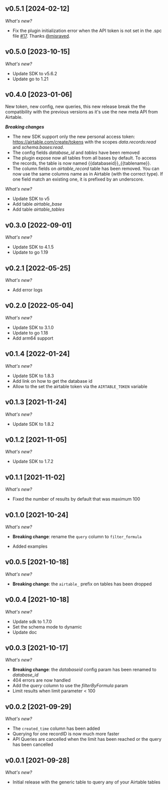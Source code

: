 ## v0.5.1 [2024-02-12]

_What's new?_

* Fix the plugin initialization error when the API token is not set in the .spc file [#17](https://github.com/francois2metz/steampipe-plugin-airtable/pull/16). Thanks [@misraved](https://github.com/misraved).


## v0.5.0 [2023-10-15]

_What's new?_

* Update SDK to v5.6.2
* Update go to 1.21

## v0.4.0 [2023-01-06]

New token, new config, new queries, this new release break the the compatibility with the previous versions as it's use the new meta API from Airtable.

_**Breaking changes**_
- The new SDK support only the new personal access token: https://airtable.com/create/tokens with the scopes *data.records:read* and *schema.bases:read*.
- The config fields *database_id* and *tables* have been removed
- The plugin expose now all tables from all bases by default. To access the records, the table is now named {{databaseid}}_{{tablename}}.
- The column fields on *airtable_record* table has been removed. You can now use the same columns name as in Airtable (with the correct type). If one field match an existing one, it is prefixed by an underscore.

_What's new?_

* Update SDK to v5
* Add table *airtable_base*
* Add table *airtable_tables*

## v0.3.0 [2022-09-01]

_What's new?_

* Update SDK to 4.1.5
* Update to go 1.19

## v0.2.1 [2022-05-25]

_What's new?_

* Add error logs

## v0.2.0 [2022-05-04]

_What's new?_

* Update SDK to 3.1.0
* Update to go 1.18
* Add arm64 support

## v0.1.4 [2022-01-24]

_What's new?_

* Update SDK to 1.8.3
* Add link on how to get the database id
* Allow to the set the airtable token via the `AIRTABLE_TOKEN` variable

## v0.1.3 [2021-11-24]

_What's new?_

* Update SDK to 1.8.2

## v0.1.2 [2021-11-05]

_What's new?_

* Update SDK to 1.7.2

## v0.1.1 [2021-11-02]

_What's new?_

* Fixed the number of results by default that was maximum 100

## v0.1.0 [2021-10-24]

_What's new?_

- **Breaking change**: rename the `query` column to `filter_formula`
* Added examples

## v0.0.5 [2021-10-18]

_What's new?_

- **Breaking change**: the `airtable_` prefix on tables has been dropped

## v0.0.4 [2021-10-18]

_What's new?_

- Update sdk to 1.7.0
- Set the schema mode to dynamic
- Update doc

## v0.0.3 [2021-10-17]

_What's new?_

- **Breaking change**: the *databaseid* config param has been renamed to *database_id*
- 404 errors are now handled
- Add the *query* column to use the *filterByFormula* param
- Limit results when limit parameter < 100

## v0.0.2 [2021-09-29]

_What's new?_

- The `created_time` column has been added
- Querying for one recordID is now much more faster
- API Queries are cancelled when the limit has been reached or the query has been cancelled

## v0.0.1 [2021-09-28]

_What's new?_

- Initial release with the generic table to query any of your Airtable tables

